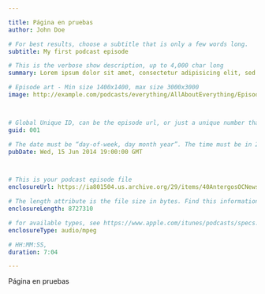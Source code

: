 ```yaml
---

title: Página en pruebas
author: John Doe

# For best results, choose a subtitle that is only a few words long.
subtitle: My first podcast episode

# This is the verbose show description, up to 4,000 char long
summary: Lorem ipsum dolor sit amet, consectetur adipisicing elit, sed do eiusmod tempor incididunt ut labore et dolore magna aliqua.

# Episode art - Min size 1400x1400, max size 3000x3000
image: http://example.com/podcasts/everything/AllAboutEverything/Episode1.jpg



# Global Unique ID, can be the episode url, or just a unique number that doesn't change
guid: 001

# The date must be “day-of-week, day month year”. The time must be in 24 hour format (no AM or PM) and must include the time zone offset.
pubDate: Wed, 15 Jun 2014 19:00:00 GMT



# This is your podcast episode file
enclosureUrl: https://ia801504.us.archive.org/29/items/40AntergosOCNewsDeNextcloudYJekyll/%2340%20Antergos%2c%20OCNews%20de%20Nextcloud%20y%20Jekyll%20.mp3

# The length attribute is the file size in bytes. Find this information in the properties of your podcast file (on a Mac, choose Get Info from the File menu and refer to the size row).
enclosureLength: 8727310

# for available types, see https://www.apple.com/itunes/podcasts/specs.html
enclosureType: audio/mpeg

# HH:MM:SS,
duration: 7:04

---
```


Página en pruebas
